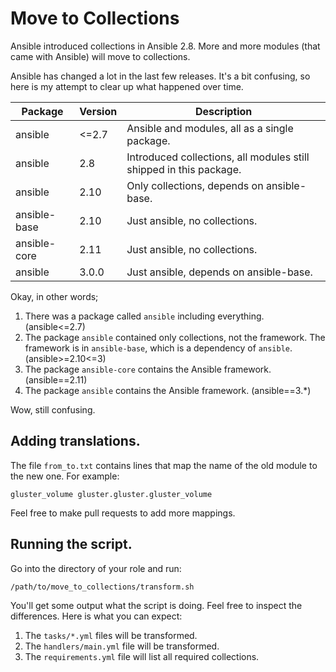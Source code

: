 # Move to Collections

Ansible introduced collections in Ansible 2.8. More and more modules (that came with Ansible) will move to collections.

Ansible has changed a lot in the last few releases. It's a bit confusing, so here is my attempt to clear up what happened over time.

|Package     |Version|Description                                                       |
|------------|-------|------------------------------------------------------------------|
|ansible     |<=2.7  |Ansible and modules, all as a single package.                     |
|ansible     |2.8    |Introduced collections, all modules still shipped in this package.|
|ansible     |2.10   |Only collections, depends on ansible-base.                        |
|ansible-base|2.10   |Just ansible, no collections.                                     |
|ansible-core|2.11   |Just ansible, no collections.                                     |
|ansible     |3.0.0  |Just ansible, depends on ansible-base.                            |

Okay, in other words;

1. There was a package called `ansible` including everything. (ansible<=2.7)
2. The package `ansible` contained only collections, not the framework. The framework is in `ansible-base`, which is a dependency of `ansible`. (ansible>=2.10<=3)
3. The package `ansible-core` contains the Ansible framework. (ansible==2.11)
4. The package `ansible` contains the Ansible framework. (ansible==3.*)

Wow, still confusing.

## Adding translations.

The file `from_to.txt` contains lines that map the name of the old module to the new one. For example:

```text
gluster_volume gluster.gluster.gluster_volume
```

Feel free to make pull requests to add more mappings.

## Running the script.

Go into the directory of your role and run:

```shell
/path/to/move_to_collections/transform.sh
```

You'll get some output what the script is doing. Feel free to inspect the differences. Here is what you can expect:

1. The `tasks/*.yml` files will be transformed.
2. The `handlers/main.yml` file will be transformed.
3. The `requirements.yml` file will list all required collections.
